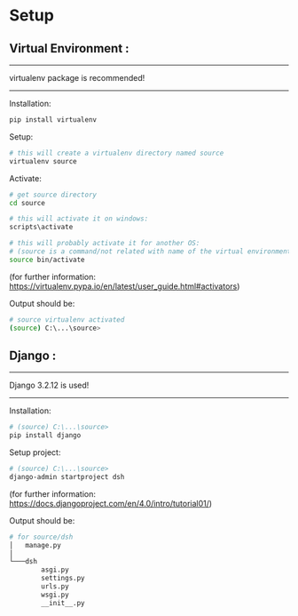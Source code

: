 # Setup 

## Virtual Environment :

---
virtualenv package is recommended!

---

Installation:
```bash
pip install virtualenv
``` 

Setup:
```bash
# this will create a virtualenv directory named source
virtualenv source
``` 

Activate:
```bash
# get source directory
cd source

# this will activate it on windows:
scripts\activate

# this will probably activate it for another OS:
# (source is a command/not related with name of the virtual environment/it's just coincidence):
source bin/activate
```
(for further information: https://virtualenv.pypa.io/en/latest/user_guide.html#activators)


Output should be:
```bash
# source virtualenv activated
(source) C:\...\source>
```

## Django :

---
Django 3.2.12 is used! 

---

Installation:
```bash
# (source) C:\...\source>
pip install django
``` 

Setup project:
```bash
# (source) C:\...\source>
django-admin startproject dsh
``` 
(for further information: https://docs.djangoproject.com/en/4.0/intro/tutorial01/)


Output should be:
```bash
# for source/dsh
│   manage.py
│
└───dsh
        asgi.py
        settings.py
        urls.py
        wsgi.py
        __init__.py

```


